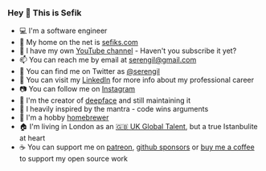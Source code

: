 ### Hey 👋 This is Sefik

- 💻 I'm a software engineer
- 🔗 My home on the net is [sefiks.com](https://sefiks.com/)
- 🎥 I have my own [YouTube channel](https://www.youtube.com/@sefiks?sub_confirmation=1) - Haven't you subscribe it yet?
- 📫 You can reach me by email at [serengil@gmail.com](mailto:serengil@gmail.com)
- 🐤 You can find me on Twitter as [@serengil](https://twitter.com/intent/user?screen_name=serengil)
- 💼 You can visit my [LinkedIn](https://www.linkedin.com/in/serengil/) for more info about my professional career
- 📷 You can follow me on [Instagram](https://www.instagram.com/serengil/)
- 🤖 I'm the creator of [deepface](https://github.com/serengil/deepface) and still maintaining it
- 💬 I heavily inspired by the mantra - code wins arguments
- 🍺 I'm a hobby [homebrewer](https://www.youtube.com/watch?v=g-u-y138jpY&list=PLsS_1RYmYQQGR8zp9GK6KnCWkwkvQrxY1&index=1)
- 🏠 I'm living in London as an [🇬🇧 UK Global Talent](https://sefiks.com/2024/03/27/my-experience-for-the-uk-global-talent-visa-as-a-software-developer/), but a true Istanbulite at heart
- ☕ You can support me on [patreon](https://www.patreon.com/serengil?source=github), [github sponsors](https://github.com/sponsors/serengil) or [buy me a coffee](https://buymeacoffee.com/serengil) to support my open source work
